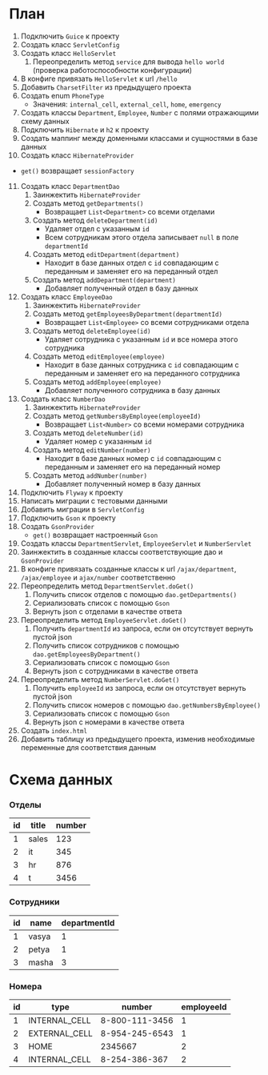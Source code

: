 # План
1. Подключить `Guice` к проекту
2. Создать класс `ServletConfig`
3. Создать класс `HelloServlet`
   1. Переопределить метод `service` для вывода `hello world` (проверка работоспособности конфигурации)
4. В конфиге привязать `HelloServlet` к url `/hello`
5. Добавить `CharsetFilter` из предыдущего проекта
6. Создать enum `PhoneType`
   * Значения: `internal_cell`, `external_cell`, `home`, `emergency`
7. Создать классы `Department`, `Employee`, `Number` с полями отражающими схему данных
8. Подключить `Hibernate` и `h2` к проекту
9. Создать маппинг между доменными классами и сущностями в базе данных
10. Создать класс `HibernateProvider`
   * `get()` возвращает `sessionFactory`
11. Создать класс `DepartmentDao`
    1.  Заинжектить `HibernateProvider`
    2.  Создать метод `getDepartments()`
        * Возвращает `List<Department>` со всеми отделами
    3.  Создать метод `deleteDepartment(id)`
        * Удаляет отдел с указанным `id`
        * Всем сотрудникам этого отдела записывает `null` в поле `departmentId`
    4.  Создать метод `editDepartment(department)`
        * Находит в базе данных отдел с `id` совпадающим с переданным и заменяет его на переданный отдел
    5.  Создать метод `addDepartment(department)`
        * Добавляет полученный отдел в базу данных
12. Создать класс `EmployeeDao`
    1. Заинжектить `HibernateProvider`
    2. Создать метод `getEmployeesByDepartment(departmentId)`
       * Возвращает `List<Employee>` со всеми сотрудниками отдела
    3. Создать метод `deleteEmployee(id)`
       * Удаляет сотрудника с указанным `id` и все номера этого сотрудника
    4. Создать метод `editEmployee(employee)`
       * Находит в базе данных сотрудника с `id` совпадающим с переданным и заменяет его на переданного сотрудника 
    5. Создать метод `addEmployee(employee)`
       * Добавляет полученного сотрудника в базу данных
13. Создать класс `NumberDao`
    1. Заинжектить `HibernateProvider`
    2. Создать метод `getNumbersByEmployee(employeeId)`
       * Возвращает `List<Number>` со всеми номерами сотрудника
    3. Создать метод `deleteNumber(id)`
       * Удаляет номер с указанным `id`
    4. Создать метод `editNumber(number)`
       * Находит в базе данных номер с `id` совпадающим с переданным и заменяет его на переданный номер
    5. Создать метод `addNumber(number)`
       * Добавляет полученный номер в базу данных
14. Подключить `Flyway` к проекту
15. Написать миграции с тестовыми данными
16. Добавить миграции в `ServletConfig`
17. Подключить `Gson` к проекту
18. Создать `GsonProvider`
    * `get()` возвращает настроенный `Gson`
19. Создать классы `DepartmentServlet`, `EmployeeServlet` и `NumberServlet`
20. Заинжектить в созданные классы соответствующие дао и `GsonProvider`
21. В конфиге привязать созданные классы к url `/ajax/department`, `/ajax/employee` и `ajax/number` соответственно
22. Переопределить метод `DepartmentServlet.doGet()`
    1. Получить список отделов с помощью `dao.getDepartments()`
    2. Сериализовать список с помощью `Gson`
    3. Вернуть json с отделами в качестве ответа
23. Переопределить метод `EmployeeServlet.doGet()`
    1. Получить `departmentId` из запроса, если он отсутствует вернуть пустой json
    2. Получить список сотрудников с помощью `dao.getEmployeesByDepartment()`
    3. Сериализовать список с помощью `Gson`
    4. Вернуть json с сотрудниками в качестве ответа
24. Переопределить метод `NumberServlet.doGet()`
    1. Получить `employeeId` из запроса, если он отсутствует вернуть пустой json
    2. Получить список номеров с помощью `dao.getNumbersByEmployee()`
    3. Сериализовать список с помощью `Gson`
    4. Вернуть json с номерами в качестве ответа
25. Создать `index.html`
26. Добавить таблицу из предыдущего проекта, изменив необходимые переменные для соответствия данным


# Схема данных
### Отделы
| id  | title | number |
| --- | ----- | ------ |
| 1   | sales | 123    |
| 2   | it    | 345    |
| 3   | hr    | 876    |
| 4   | t     | 3456   |

### Сотрудники
| id  | name  | departmentId |
| --- | ----- | ------------ |
| 1   | vasya | 1            |
| 2   | petya | 1            |
| 3   | masha | 3            |

### Номера
| id  | type          | number         | employeeId |
| --- | ------------- | -------------- | ---------- |
| 1   | INTERNAL_CELL | 8-800-111-3456 | 1          |
| 2   | EXTERNAL_CELL | 8-954-245-6543 | 1          |
| 3   | HOME          | 2345667        | 2          |
| 4   | INTERNAL_CELL | 8-254-386-367  | 2          |
